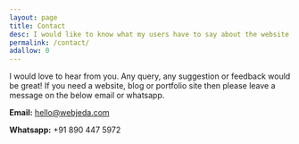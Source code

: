 ```yaml
---
layout: page
title: Contact
desc: I would like to know what my users have to say about the website. Any query suggestion, tip would be great. Contacting WebJeda is easy. Just fill up the form and hit send.
permalink: /contact/
adallow: 0
---
```


I would love to hear from you. Any query, any suggestion or feedback would be great! If you need a website, blog or portfolio site then please leave a message on the below email or whatsapp.

**Email:** [hello@webjeda.com](mailto:hello@webjeda.com)

**Whatsapp:** +91 890 447 5972